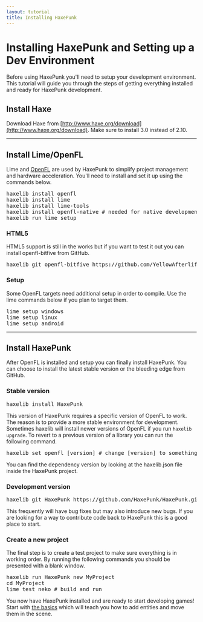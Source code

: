 ```yaml
---
layout: tutorial
title: Installing HaxePunk
---
```


# Installing HaxePunk and Setting up a Dev Environment

Before using HaxePunk you'll need to setup your development environment. This tutorial will guide you through the steps of getting everything installed and ready for HaxePunk development.

## Install Haxe

Download Haxe from [http://www.haxe.org/download](http://www.haxe.org/download). Make sure to install 3.0 instead of 2.10.

<hr />

## Install Lime/OpenFL

Lime and [OpenFL](http://www.openfl.org/) are used by HaxePunk to simplify project management and hardware acceleration. You'll need to install and set it up using the commands below.

<pre class="brush: bash">
haxelib install openfl
haxelib install lime
haxelib install lime-tools
haxelib install openfl-native # needed for native development
haxelib run lime setup
</pre>

### HTML5

HTML5 support is still in the works but if you want to test it out you can install openfl-bitfive from GitHub.

<pre class="brush: bash">
haxelib git openfl-bitfive https://github.com/YellowAfterlife/openfl-bitfive.git
</pre>

### Setup

Some OpenFL targets need additional setup in order to compile. Use the lime commands below if you plan to target them.

<pre class="brush: bash">
lime setup windows
lime setup linux
lime setup android
</pre>

<hr />

## Install HaxePunk

After OpenFL is installed and setup you can finally install HaxePunk. You can choose to install the latest stable version or the bleeding edge from GitHub.

### Stable version

<pre class="brush: bash">
haxelib install HaxePunk
</pre>

This version of HaxePunk requires a specific version of OpenFL to work. The reason is to provide a more stable environment for development. Sometimes haxelib will install newer versions of OpenFL if you run <code>haxelib upgrade</code>. To revert to a previous version of a library you can run the following command.

<pre class="brush: bash">
haxelib set openfl [version] # change [version] to something like 1.2.5
</pre>

You can find the dependency version by looking at the haxelib.json file inside the HaxePunk project.

### Development version

<pre class="brush: bash">
haxelib git HaxePunk https://github.com/HaxePunk/HaxePunk.git
</pre>

This frequently will have bug fixes but may also introduce new bugs. If you are looking for a way to contribute code back to HaxePunk this is a good place to start.

### Create a new project

The final step is to create a test project to make sure everything is in working order. By running the following commands you should be presented with a blank window.

<pre class="brush: bash">
haxelib run HaxePunk new MyProject
cd MyProject
lime test neko # build and run
</pre>

You now have HaxePunk installed and are ready to start developing games! Start with [the basics](http://haxepunk.com/learn/tutorial/haxepunk-101-basics) which will teach you how to add entities and move them in the scene.